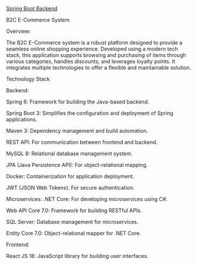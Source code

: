 [Spring Boot Backend](https://github.com/tejasghude1410/E-Mart-SpringBoot.git)

B2C E-Commerce System

Overview:

The B2C E-Commerce system is a robust platform designed to provide a seamless online shopping experience. Developed using a modern tech stack, this application supports browsing and purchasing of items through various categories, handles discounts, and leverages loyalty points. It integrates multiple technologies to offer a flexible and maintainable solution.

Technology Stack

Backend:

Spring 6: Framework for building the Java-based backend.

Spring Boot 3: Simplifies the configuration and deployment of Spring applications.

Maven 3: Dependency management and build automation.

REST API: For communication between frontend and backend.

MySQL 8: Relational database management system.

JPA (Java Persistence API): For object-relational mapping.

Docker: Containerization for application deployment.

JWT (JSON Web Tokens): For secure authentication.

Microservices: .NET Core: For developing microservices using C#.

Web API Core 7.0: Framework for building RESTful APIs.

SQL Server: Database management for microservices.

Entity Core 7.0: Object-relational mapper for .NET Core.

Frontend:

React JS 18: JavaScript library for building user interfaces.
